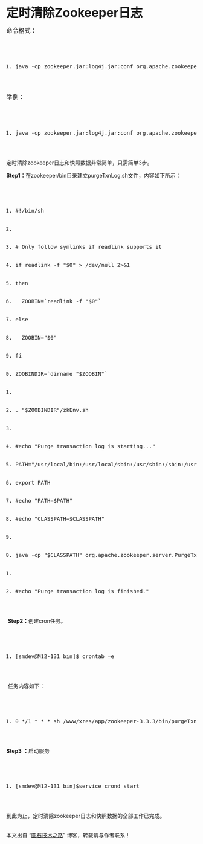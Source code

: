 <p><b><font size="6">定时清除Zookeeper日志</font></b></p> 
<p><span class="Apple-style-span" style="font-family: 宋体; font-size: 16px; ">命令格式：</span></p> 
<pre>
 <ol class="dp-xml">
  <li class="alt"><span><span>java&nbsp;-cp&nbsp;zookeeper.jar:log4j.jar:conf&nbsp;org.apache.zookeeper.server.PurgeTxnLog&nbsp;</span><span class="tag">&lt;</span><span class="tag-name">dataDir</span><span class="tag">&gt;</span><span>&nbsp;</span><span class="tag">&lt;</span><span class="tag-name">snapDir</span><span class="tag">&gt;</span><span>&nbsp;-n&nbsp;</span><span class="tag">&lt;</span><span class="tag-name">count</span><span class="tag">&gt;</span><span>&nbsp;</span></span></li>
 </ol></pre> 
<p><span class="Apple-style-span" style="font-family: 宋体; font-size: 16px; ">举例：</span></p> 
<pre>
 <ol class="dp-xml">
  <li class="alt"><span><span>java&nbsp;-cp&nbsp;zookeeper.jar:log4j.jar:conf&nbsp;org.apache.zookeeper.server.PurgeTxnLog&nbsp;/log/xres/zookeeper/zk_trlog&nbsp;/www/xres/app/zk_data&nbsp;-n&nbsp;10&nbsp;</span></span></li>
 </ol></pre> 
<div>
 定时清除zookeeper日志和快照数据非常简单，只需简单3步。
</div> 
<p><b>Step1</b><b>：</b>在zookeeper/bin目录建立purgeTxnLog.sh文件，内容如下所示：</p> 
<pre>
 <ol class="dp-xml">
  <li class="alt"><span><span>#!/bin/sh&nbsp;</span></span></li>
  <li><span>&nbsp;</span></li>
  <li class="alt"><span>#&nbsp;Only&nbsp;follow&nbsp;symlinks&nbsp;if&nbsp;readlink&nbsp;supports&nbsp;it&nbsp;</span></li>
  <li><span>if&nbsp;readlink&nbsp;-f&nbsp;"$0"&nbsp;<span class="tag">&gt;</span><span>&nbsp;/dev/null&nbsp;2</span><span class="tag">&gt;</span><span>&amp;1&nbsp;</span></span></li>
  <li class="alt"><span>then&nbsp;</span></li>
  <li><span>&nbsp;&nbsp;<span class="attribute">ZOOBIN</span><span>=`readlink&nbsp;-f&nbsp;"$0"`&nbsp;</span></span></li>
  <li class="alt"><span>else&nbsp;</span></li>
  <li><span>&nbsp;&nbsp;<span class="attribute">ZOOBIN</span><span>=</span><span class="attribute-value">"$0"</span><span>&nbsp;</span></span></li>
  <li class="alt"><span>fi&nbsp;</span></li>
  <li><span><span class="attribute">ZOOBINDIR</span><span>=`dirname&nbsp;"$ZOOBIN"`&nbsp;</span></span></li>
  <li class="alt"><span>&nbsp;</span></li>
  <li><span>.&nbsp;"$ZOOBINDIR"/zkEnv.sh&nbsp;</span></li>
  <li class="alt"><span>&nbsp;</span></li>
  <li><span>#echo&nbsp;"Purge&nbsp;transaction&nbsp;log&nbsp;is&nbsp;starting..."&nbsp;</span></li>
  <li class="alt"><span><span class="attribute">PATH</span><span>=</span><span class="attribute-value">"/usr/local/bin:/usr/local/sbin:/usr/sbin:/sbin:/usr/java/jdk1.6.0_21/bin:/usr/java/jdk1.6.0_21/jre/bin:/bin:/home/smdev/bin:$PATH"</span><span>&nbsp;</span></span></li>
  <li><span>export&nbsp;PATH&nbsp;</span></li>
  <li class="alt"><span>#echo&nbsp;"<span class="attribute">PATH</span><span>=$PATH"&nbsp;</span></span></li>
  <li><span>#echo&nbsp;"<span class="attribute">CLASSPATH</span><span>=$CLASSPATH"&nbsp;</span></span></li>
  <li class="alt"><span>&nbsp;</span></li>
  <li><span>java&nbsp;-cp&nbsp;"$CLASSPATH"&nbsp;org.apache.zookeeper.server.PurgeTxnLog&nbsp;/log/xres/zookeeper/zk_trlog&nbsp;/www/xres/app/zk_data&nbsp;-n&nbsp;10&nbsp;</span></li>
  <li class="alt"><span>&nbsp;</span></li>
  <li><span>#echo&nbsp;"Purge&nbsp;transaction&nbsp;log&nbsp;is&nbsp;finished."&nbsp;</span></li>
 </ol></pre> 
<p>&nbsp;<b>Step2</b><b>：</b>创建cron任务。</p> 
<pre>
 <ol class="dp-xml">
  <li class="alt"><span><span>[smdev@M12-131&nbsp;bin]$&nbsp;crontab&nbsp;&#x2013;e&nbsp;</span></span></li>
 </ol></pre> 
<p>&nbsp;任务内容如下：&nbsp;</p> 
<pre>
 <ol class="dp-xml">
  <li class="alt"><span><span>0&nbsp;*/1&nbsp;*&nbsp;*&nbsp;*&nbsp;sh&nbsp;/www/xres/app/zookeeper-3.3.3/bin/purgeTxnLog.sh&nbsp;</span><span class="tag">&gt;</span><span class="tag">&gt;</span><span>&nbsp;/log/xres/zookeeper/log/purgeTxnLog.log&nbsp;</span></span></li>
 </ol></pre> 
<div>
 <b>Step3</b>
 <b>：</b>启动服务
</div> 
<pre>
 <ol class="dp-xml">
  <li class="alt"><span><span>[smdev@M12-131&nbsp;bin]$service&nbsp;crond&nbsp;start&nbsp;</span></span></li>
 </ol></pre> 
<div>
 到此为止，定时清除zookeeper日志和快照数据的全部工作已完成。
</div> 
<div>
 &nbsp;
</div>
<p>本文出自 “<a href="http://chenlx.blog.51cto.com">圆石技术之路</a>” 博客，转载请与作者联系！</p>
